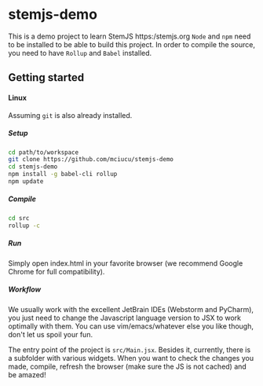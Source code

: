 # stemjs-demo
This is a demo project to learn StemJS https:/stemjs.org
`Node` and `npm` need to be installed to be able to build this project.
In order to compile the source, you need to have `Rollup` and `Babel` installed.

## Getting started

#### Linux
Assuming `git` is also already installed.
##### Setup
```bash
cd path/to/workspace
git clone https://github.com/mciucu/stemjs-demo
cd stemjs-demo
npm install -g babel-cli rollup
npm update
```

##### Compile
```bash
cd src
rollup -c
```

##### Run
Simply open index.html in your favorite browser (we recommend Google Chrome for full compatibility).

##### Workflow
We usually work with the excellent JetBrain IDEs (Webstorm and PyCharm),
you just need to change the Javascript language version to JSX to work optimally with them.
You can use vim/emacs/whatever else you like though, don't let us spoil your fun.

The entry point of the project is `src/Main.jsx`. Besides it, currently, there is a subfolder with various widgets.
When you want to check the changes you made, compile, refresh the browser (make sure the JS is not cached) and be amazed!

